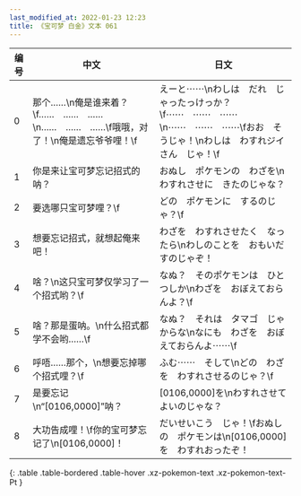 ```yaml
---
last_modified_at: 2022-01-23 12:23
title: 《宝可梦 白金》文本 061
---
```

| 编号 | 中文 | 日文 |
| ---- | ---- | ---- |
| 0 | 那个……\n俺是谁来着？\f……　……　……\n……　……　……\f哦哦，对了！\n俺是遗忘爷爷哩！\f | えーと⋯⋯\nわしは　だれ　じゃったっけっか？\f⋯⋯　⋯⋯　⋯⋯\n⋯⋯　⋯⋯　⋯⋯\fおお　そうじゃ！\nわしは　わすれジイさん　じゃ！\f |
| 1 | 你是来让宝可梦忘记招式的呐？ | おぬし　ポケモンの　わざを\nわすれさせに　きたのじゃな？ |
| 2 | 要选哪只宝可梦哩？\f | どの　ポケモンに　するのじゃ？\f |
| 3 | 想要忘记招式，就想起俺来吧！ | わざを　わすれさせたく　なったら\nわしのことを　おもいだすのじゃぞ！ |
| 4 | 啥？\n这只宝可梦仅学习了一个招式哟？\f | なぬ？　そのポケモンは　ひとつしか\nわざを　おぼえておらんよ？\f |
| 5 | 啥？那是蛋呐。\n什么招式都学不会哟……\f | なぬ？　それは　タマゴ　じゃからな\nなにも　わざを　おぼえておらんよ⋯⋯\f |
| 6 | 呼唔……那个，\n想要忘掉哪个招式哩？\f | ふむ⋯⋯　そして\nどの　わざを　わすれさせるのじゃ？\f |
| 7 | 是要忘记\n“[0106,0000]”呐？ | [0106,0000]を\nわすれさせて　よいのじゃな？ |
| 8 | 大功告成哩！\f你的宝可梦忘记了\n[0106,0000]！ | だいせいこう　じゃ！\fおぬしの　ポケモンは\n[0106,0000]を　わすれおったぞ！ |
{: .table .table-bordered .table-hover .xz-pokemon-text .xz-pokemon-text-Pt }